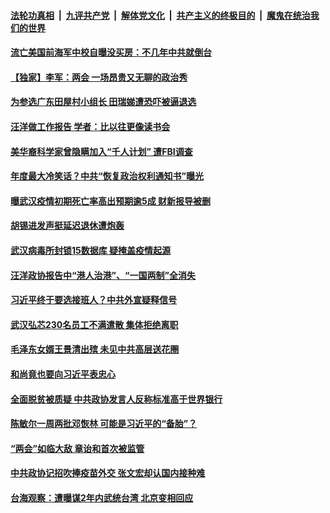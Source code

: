 

####  [法轮功真相](../../../../basic/blob/master/README.md?t=03050901) &nbsp;|&nbsp; [九评共产党](../../../../9ping.md/blob/master/README.md?t=03050901) &nbsp;|&nbsp; [解体党文化](../../../../jtdwh.md/blob/master/README.md?t=03050901)  &nbsp;|&nbsp; [共产主义的终极目的](../../../../gczydzjmd.md/blob/master/README.md?t=03050901) &nbsp;|&nbsp; [魔鬼在统治我们的世界](../../../../mgztzwmdsj.md/blob/master/README.md?t=03050901) 

#### [流亡美国前海军中校自曝没买房：不几年中共就倒台](../pages/soh5/480905.md?t=03050901) 
#### [【独家】李军：两会 一场昂贵又无聊的政治秀](../pages/soh5/480893.md?t=03050901) 
#### [为参选广东田屋村小组长 田瑞娣遭恐吓被逼退选](../pages/soh5/480863.md?t=03050901) 
#### [汪洋做工作报告 学者：比以往更像读书会](../pages/soh5/480836.md?t=03050901) 
#### [美华裔科学家曾隐瞒加入“千人计划” 遭FBI调查](../pages/soh5/480725.md?t=03050901) 
#### [年度最大冷笑话？中共“恢复政治权利通知书”曝光](../pages/soh5/480719.md?t=03050901) 
#### [曝武汉疫情初期死亡率高出预期逾5成 财新报导被删 ](../pages/soh5/480662.md?t=03050901) 
#### [胡锡进发声挺延迟退休遭炮轰](../pages/soh5/480713.md?t=03050901) 
#### [武汉病毒所封锁15数据库 疑掩盖疫情起源](../pages/soh5/480704.md?t=03050901) 
#### [汪洋政协报告中“港人治港”、“一国两制”全消失](../pages/soh5/480671.md?t=03050901) 
#### [习近平终于要选接班人？中共外宣疑释信号](../pages/soh5/480680.md?t=03050901) 
#### [武汉弘芯230名员工不满遣散  集体拒绝离职](../pages/soh5/480656.md?t=03050901) 
#### [毛泽东女婿王景清出殡  未见中共高层送花圈](../pages/soh5/480641.md?t=03050901) 
#### [和尚竟也要向习近平表忠心](../pages/soh5/480596.md?t=03050901) 
#### [全面脱贫被质疑 中共政协发言人反称标准高于世界银行](../pages/soh5/480578.md?t=03050901) 
#### [陈敏尔一周两批邓恢林 可能是习近平的“备胎”？](../pages/soh5/480572.md?t=03050901) 
#### [“两会”如临大敌 章诒和首次被监管](../pages/soh5/480566.md?t=03050901) 
#### [中共政协记招吹捧疫苗外交 张文宏却认国内接种难](../pages/soh5/480554.md?t=03050901) 
#### [台海观察：遭曝谋2年内武统台湾 北京变相回应](../pages/soh5/480530.md?t=03050901) 

